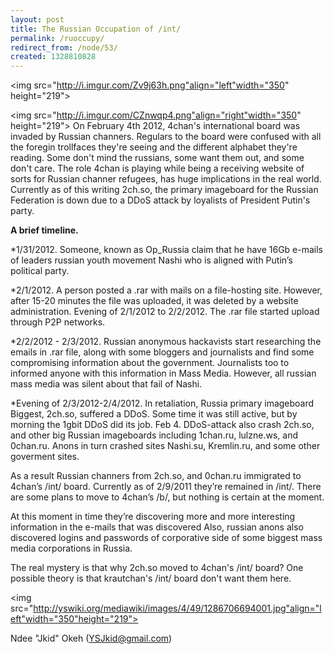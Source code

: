 ```yaml
---
layout: post
title: The Russian Occupation of /int/
permalink: /ruoccupy/
redirect_from: /node/53/
created: 1328810828
---
```

<img src="http://i.imgur.com/Zv9j63h.png"align="left"width="350" height="219">

<img src="http://i.imgur.com/CZnwqp4.png"align="right"width="350" height="219">
On February 4th 2012, 4chan's international board was invaded by Russian channers. Regulars to the board were confused with all the foregin trollfaces they're seeing and the different alphabet they're reading. Some don't mind the russians, some want them out, and some don't care. The role 4chan is playing while being a receiving website of sorts for Russian channer refugees, has huge implications in the real world. Currently as of this writing 2ch.so, the primary imageboard for the Russian Federation is down due to a DDoS attack by loyalists of President Putin's party.


<b>A brief timeline.</b>

*1/31/2012. Someone, known as Op_Russia claim that he have 16Gb e-mails of leaders russian youth movement Nashi who is aligned with Putin’s political party.

*2/1/2012. A person posted a .rar with mails on a file-hosting site. However, after 15-20 minutes the file was uploaded, it was deleted by a website administration.
Evening of 2/1/2012 to 2/2/2012. The .rar file started upload through P2P networks.

*2/2/2012 - 2/3/2012. Russian anonymous hackavists start researching the emails in .rar file, along with some bloggers and journalists and find some compromising information about the government. Journalists too to informed anyone with this information in Mass Media. However, all russian mass media was silent about that fail of Nashi.

*Evening of 2/3/2012-2/4/2012. In retaliation, Russia primary imageboard Biggest, 2ch.so, suffered a DDoS. Some time it was still active, but by morning the 1gbit DDoS did its job.
Feb 4. DDoS-attack also crash 2ch.so, and other big Russian imageboards including 1chan.ru, lulzne.ws, and 0chan.ru. Anons in turn crashed sites Nashi.su, Kremlin.ru, and some other goverment sites. 

As a result Russian channers from 2ch.so, and 0chan.ru immigrated to 4chan’s /int/ board. Currently as of 2/9/2011 they’re remained in /int/. There are some plans to move to 4chan’s /b/, but nothing is certain at the moment.

At this moment in time they’re discovering more and more interesting information in the e-mails that was discovered Also, russian anons also discovered logins and passwords of corporative side of some biggest mass media corporations in Russia.

The real mystery is that why 2ch.so moved to 4chan's /int/ board? One possible theory is that krautchan's /int/ board don't want them here.

<img src="http://yswiki.org/mediawiki/images/4/49/1286706694001.jpg"align="left"width="350"height="219">

Ndee "Jkid" Okeh (YSJkid@gmail.com)

